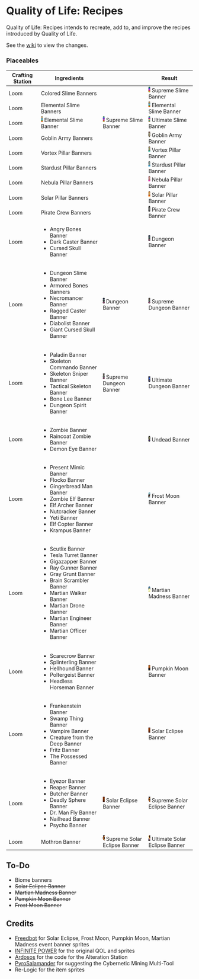 # Quality of Life: Recipes
Quality of Life: Recipes intends to recreate, add to, and improve the recipes introduced by Quality of Life.

See the [wiki](https://github.com/abluescarab/tModLoader-QualityOfLifeRecipes/wiki) to view the changes.

### Placeables
| Crafting Station | Ingredients  |     | Result |
| ---------------- | ------------ | --- | ------ |
| Loom | Colored Slime Banners | | <img src="Tiles/Banners/Slimes/SupremeSlimeBanner.png" height="15px"/> Supreme Slime Banner |
| Loom | Elemental Slime Banners | | <img src="Tiles/Banners/Slimes/ElementalSlimeBanner.png" height="15px"/> Elemental Slime Banner |
| Loom | <img src="Tiles/Banners/Slimes/ElementalSlimeBanner.png" height="15px"/> Elemental Slime Banner | <img src="Tiles/Banners/Slimes/SupremeSlimeBanner.png" height="15px"/> Supreme Slime Banner | <img src="Tiles/Banners/Slimes/UltimateSlimeBanner.png" height="15px"/> Ultimate Slime Banner
| Loom | Goblin Army Banners | | <img src="Tiles/Banners/Events/GoblinArmyBanner.png" height="15px"/> Goblin Army Banner |
| Loom | Vortex Pillar Banners | | <img src="Tiles/Banners/Events/Pillars/VortexPillarBanner.png" height="15px"/> Vortex Pillar Banner |
| Loom | Stardust Pillar Banners | | <img src="Tiles/Banners/Events/Pillars/StardustPillarBanner.png" height="15px"/> Stardust Pillar Banner |
| Loom | Nebula Pillar Banners | | <img src="Tiles/Banners/Events/Pillars/NebulaPillarBanner.png" height="15px"/> Nebula Pillar Banner |
| Loom | Solar Pillar Banners | | <img src="Tiles/Banners/Events/Pillars/SolarPillarBanner.png" height="15px"/> Solar Pillar Banner |
| Loom | Pirate Crew Banners | | <img src="Tiles/Banners/Events/PirateCrewBanner.png" height="15px"/> Pirate Crew Banner |
| Loom | <ul><li>Angry Bones Banner</li><li>Dark Caster Banner</li><li>Cursed Skull Banner</li></ul> | | <img src="Tiles/Banners/Dungeon/DungeonBanner.png" height="15px"/> Dungeon Banner |
| Loom | <ul><li>Dungeon Slime Banner</li><li>Armored Bones Banners</li><li>Necromancer Banner</li><li>Ragged Caster Banner</li><li>Diabolist Banner</li><li>Giant Cursed Skull Banner</li></ul> | <img src="Tiles/Banners/Dungeon/DungeonBanner.png" height="15px"/> Dungeon Banner | <img src="Tiles/Banners/Dungeon/SupremeDungeonBanner.png" height="15px"/> Supreme Dungeon Banner |
| Loom | <ul><li>Paladin Banner</li><li>Skeleton Commando Banner</li><li>Skeleton Sniper Banner</li><li>Tactical Skeleton Banner</li><li>Bone Lee Banner</li><li>Dungeon Spirit Banner</li></ul> | <img src="Tiles/Banners/Dungeon/SupremeDungeonBanner.png" height="15px"/> Supreme Dungeon Banner | <img src="Tiles/Banners/Dungeon/UltimateDungeonBanner.png" height="15px"/> Ultimate Dungeon Banner |
| Loom | <ul><li>Zombie Banner</li><li>Raincoat Zombie Banner</li><li>Demon Eye Banner</li></ul> | | <img src="Tiles/Banners/UndeadBanner.png" height="15px"/> Undead Banner |
| Loom | <ul><li>Present Mimic Banner</li><li>Flocko Banner</li><li>Gingerbread Man Banner</li><li>Zombie Elf Banner</li><li>Elf Archer Banner</li><li>Nutcracker Banner</li><li>Yeti Banner</li><li>Elf Copter Banner</li><li>Krampus Banner</li></ul> | | <img src="Tiles/Banners/Events/FrostMoonBanner.png" height="15px"/> Frost Moon Banner |
| Loom | <ul><li>Scutlix Banner</li><li>Tesla Turret Banner</li><li>Gigazapper Banner</li><li>Ray Gunner Banner</li><li>Gray Grunt Banner</li><li>Brain Scrambler Banner</li><li>Martian Walker Banner</li><li>Martian Drone Banner</li><li>Martian Engineer Banner</li><li>Martian Officer Banner</li></ul> | | <img src="Tiles/Banners/Events/MartianMadnessBanner.png" height="15px"/> Martian Madness Banner |
| Loom | <ul><li>Scarecrow Banner</li><li>Splinterling Banner</li><li>Hellhound Banner</li><li>Poltergeist Banner</li><li>Headless Horseman Banner</li></ul> | | <img src="Tiles/Banners/Events/PumpkinMoonBanner.png" height="15px"/> Pumpkin Moon Banner |
| Loom | <ul><li>Frankenstein Banner</li><li>Swamp Thing Banner</li><li>Vampire Banner</li><li>Creature from the Deep Banner</li><li>Fritz Banner</li><li>The Possessed Banner</li></ul> | | <img src="Tiles/Banners/Events/SolarEclipseBanner.png" height="15px"/> Solar Eclipse Banner |
| Loom | <ul><li>Eyezor Banner</li><li>Reaper Banner</li><li>Butcher Banner</li><li>Deadly Sphere Banner</li><li>Dr. Man Fly Banner</li><li>Nailhead Banner</li><li>Psycho Banner</li></ul> | <img src="Tiles/Banners/Events/SolarEclipseBanner.png" height="15px"/> Solar Eclipse Banner | <img src="Tiles/Banners/Events/SupremeSolarEclipseBanner.png" height="15px"/> Supreme Solar Eclipse Banner |
| Loom | Mothron Banner | <img src="Tiles/Banners/Events/SupremeSolarEclipseBanner.png" height="15px"/> Supreme Solar Eclipse Banner | <img src="Tiles/Banners/Events/UltimateSolarEclipseBanner.png" height="15px"/> Ultimate Solar Eclipse Banner |

## To-Do
* Biome banners
* ~~Solar Eclipse Banner~~
* ~~Martian Madness Banner~~
* ~~Pumpkin Moon Banner~~
* ~~Frost Moon Banner~~

## Credits
* [Freedbot](https://forums.terraria.org/index.php?members/freedbot.57288/) for Solar Eclipse, Frost Moon, Pumpkin Moon, Martian Madness event banner sprites
* [INFINITE POWER](https://forums.terraria.org/index.php?members/infinite-power.30898/) for the original QOL and sprites
* [Ardosos](https://forums.terraria.org/index.php?members/ardosos.50173/) for the code for the Alteration Station
* [PyroSalamander](https://forums.terraria.org/index.php?members/pyrosalamander.85695/) for suggesting the Cybernetic Mining Multi-Tool
* Re-Logic for the item sprites
